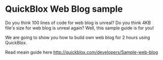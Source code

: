 QuickBlox Web Blog sample
===============

Do you think 100 lines of code for web blog is unreal? Do you think 4KB file's size for web blog is unreal again? Well, this sample guide is for you!

We are going to show you how to build own web blog for 2 hours using QuickBlox.

Read meain guide here http://quickblox.com/developers/Sample-web-blog
